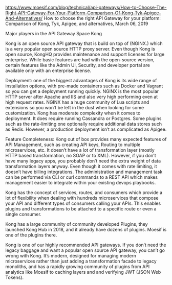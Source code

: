 

https://www.moesif.com/blog/technical/api-gateways/How-to-Choose-The-Right-API-Gateway-For-Your-Platform-Comparison-Of-Kong-Tyk-Apigee-And-Alternatives/
How to choose the right API Gateway for your platform: Comparison of Kong, Tyk, Apigee, and alternatives,  March 06, 2019

Major players in the API Gateway Space
Kong

Kong is an open source API gateway that is build on top of (NGINX.) which is a very popular open source HTTP proxy server. Even though Kong is open source, KongHQ provides maintenance and support licenses for large enterprise. While basic features are had with the open-source version, certain features like the Admin UI, Security, and developer portal are available only with an enterprise license.

Deployment: one of the biggest advantages of Kong is its wide range of installation options, with pre-made containers such as Docker and Vagrant so you can get a deployment running quickly. NGINX is the most popular HTTP server after Apache and IIS and also very high performing even at high request rates. NGINX has a huge community of Lua scripts and extensions so you won’t be left in the dust when looking for some customization. Kong has moderate complexity when it comes to deployment. It does require running Cassandra or Postgres. Some plugins such as the rate-limiting one optionally require additional data stores such as Redis. However, a production deployment isn’t as complicated as Apigee.

Feature Completeness: Kong out of box provides many expected features of API Management, such as creating API keys, Routing to multiple microservices, etc. It doesn’t have a lot of transformation layer (mostly HTTP based transformation, no SOAP or to XML). However, if you don’t have many legacy apps, you probably don’t need the extra weight of data transformation layers anyway. Even though it comes with rate limiting, it doesn’t have billing integrations. The administration and management task can be performed via CLI or curl commands to a REST API which makes management easier to integrate within your existing devops playbooks.

Kong has the concept of services, routes, and consumers which provide a lot of flexibility when dealing with hundreds microservices that compose your API and different types of consumers calling your APIs. This enables plugins and transformations to be attached to a specific route or even a single consumer.

Kong has a large community of community developed Plugins, they launched Kong Hub in 2018, and it already have dozens of plugins. Moesif is one of the plugins there.

Kong is one of our highly recommended API gateways. If you don’t need the legacy baggage and want a popular open source API gateway, you can’t go wrong with Kong. It’s modern, designed for managing modern microservices rather than just adding a transformation facade to legacy monoliths, and has a rapidly growing community of plugins from API analytics like Moesif to caching layers and and verifying JWT (JSON Web Tokens).